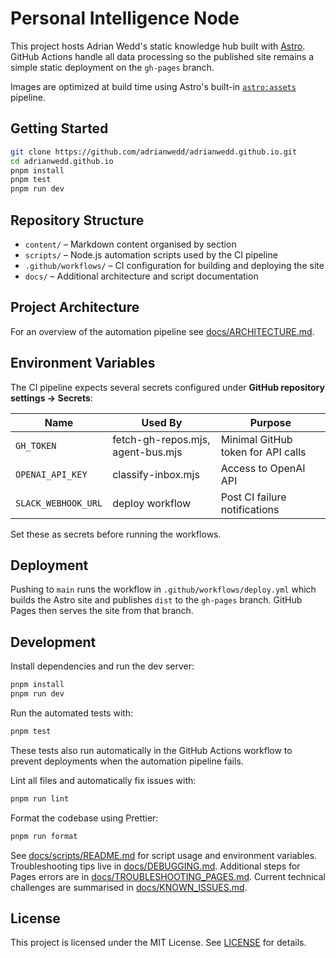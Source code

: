 # Personal Intelligence Node

This project hosts Adrian Wedd's static knowledge hub built with [Astro](https://astro.build/). GitHub Actions handle all data processing so the published site remains a simple static deployment on the `gh-pages` branch.

Images are optimized at build time using Astro's built-in [`astro:assets`](https://docs.astro.build/en/guides/assets/) pipeline.


## Getting Started

```bash
git clone https://github.com/adrianwedd/adrianwedd.github.io.git
cd adrianwedd.github.io
pnpm install
pnpm test
pnpm run dev
```

## Repository Structure

- `content/` – Markdown content organised by section
- `scripts/` – Node.js automation scripts used by the CI pipeline
- `.github/workflows/` – CI configuration for building and deploying the site
- `docs/` – Additional architecture and script documentation

## Project Architecture

For an overview of the automation pipeline see [docs/ARCHITECTURE.md](docs/ARCHITECTURE.md).

## Environment Variables

The CI pipeline expects several secrets configured under **GitHub repository settings → Secrets**:

| Name                | Used By                           | Purpose                            |
| ------------------- | --------------------------------- | ---------------------------------- |
| `GH_TOKEN`          | fetch-gh-repos.mjs, agent-bus.mjs | Minimal GitHub token for API calls |
| `OPENAI_API_KEY`    | classify-inbox.mjs                | Access to OpenAI API               |
| `SLACK_WEBHOOK_URL` | deploy workflow                   | Post CI failure notifications      |

Set these as secrets before running the workflows.

## Deployment

Pushing to `main` runs the workflow in `.github/workflows/deploy.yml` which builds the Astro site and publishes `dist` to the `gh-pages` branch. GitHub Pages then serves the site from that branch.


## Development

Install dependencies and run the dev server:

```bash
pnpm install
pnpm run dev
```

Run the automated tests with:

```bash
pnpm test
```

These tests also run automatically in the GitHub Actions workflow to prevent deployments when the automation pipeline fails.

Lint all files and automatically fix issues with:

```bash
pnpm run lint
```

Format the codebase using Prettier:

```bash
pnpm run format
```

See [docs/scripts/README.md](docs/scripts/README.md) for script usage and environment variables. Troubleshooting tips live in [docs/DEBUGGING.md](docs/DEBUGGING.md). Additional steps for Pages errors are in [docs/TROUBLESHOOTING_PAGES.md](docs/TROUBLESHOOTING_PAGES.md). Current technical challenges are summarised in [docs/KNOWN_ISSUES.md](docs/KNOWN_ISSUES.md).

## License

This project is licensed under the MIT License. See [LICENSE](LICENSE) for details.
